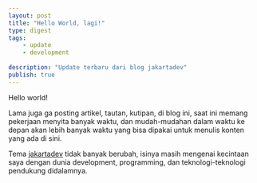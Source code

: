 ```yaml
---
layout: post
title: "Hello World, lagi!"
type: digest
tags: 
    - update
    - development
    
description: "Update terbaru dari blog jakartadev"
publish: true
---
```


Hello world!

Lama juga ga posting artikel, tautan, kutipan, di blog ini, saat ini memang pekerjaan menyita banyak waktu, dan mudah-mudahan dalam waktu ke depan akan lebih banyak waktu yang bisa dipakai untuk menulis konten yang ada di sini.

Tema [jakartadev](https://jakartadev.org) tidak banyak berubah, isinya masih mengenai kecintaan saya dengan dunia development, programming, dan teknologi-teknologi pendukung didalamnya.